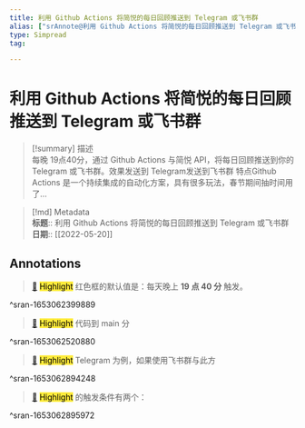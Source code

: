 ```yaml
---
title: 利用 Github Actions 将简悦的每日回顾推送到 Telegram 或飞书群
alias: ["srAnnote@利用 Github Actions 将简悦的每日回顾推送到 Telegram 或飞书群"]
type: Simpread
tag: 

---
```


# 利用 Github Actions 将简悦的每日回顾推送到 Telegram 或飞书群

> [!summary] 描述  
> 每晚 19点40分，通过 Github Actions 与简悦 API，将每日回顾推送到你的 Telegram 或飞书群。效果发送到 Telegram发送到飞书群 特点Github Actions 是一个持续集成的自动化方案，具有很多玩法，春节期间抽时间用了…

> [!md] Metadata  
> **标题**:: 利用 Github Actions 将简悦的每日回顾推送到 Telegram 或飞书群
> **日期**:: [[2022-05-20]]
## Annotations

> [📌](http://localhost:7026/reading/48#id=1653062399889) <mark style="background-color: #ffeb3b">Highlight</mark> 
> 红色框的默认值是：每天晚上 **19 点 40 分** 触发。

^sran-1653062399889

> [📌](http://localhost:7026/reading/48#id=1653062520880) <mark style="background-color: #ffeb3b">Highlight</mark> 
> 代码到 main 分

^sran-1653062520880

> [📌](http://localhost:7026/reading/48#id=1653062894248) <mark style="background-color: #ffeb3b">Highlight</mark> 
> Telegram 为例，如果使用飞书群与此方

^sran-1653062894248

> [📌](http://localhost:7026/reading/48#id=1653062895972) <mark style="background-color: #ffeb3b">Highlight</mark> 
> 的触发条件有两个：

^sran-1653062895972
